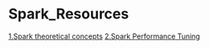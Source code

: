 # Spark_Resources
[1.Spark theoretical concepts](https://techvidvan.com/tutorials/spark-cluster-manager-yarn-mesos-and-standalone/)
[2.Spark Performance Tuning](https://sparkbyexamples.com/spark/spark-performance-tuning/)
